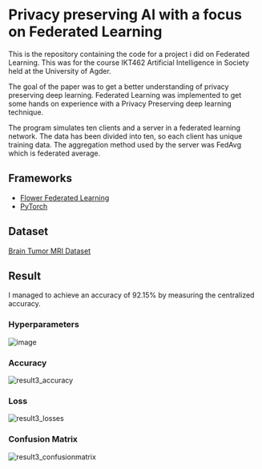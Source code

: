 # Privacy preserving AI with a focus on Federated Learning
This is the repository containing the code for a project i did on Federated Learning. This was for the course IKT462 Artificial Intelligence in Society held at the University of Agder.

The goal of the paper was to get a better understanding of privacy preserving deep learning. Federated Learning was implemented to get some hands on experience with a Privacy Preserving deep learning technique.

The program simulates ten clients and a server in a federated learning network. The data has been divided into ten, so each client has unique training data. The aggregation method used by the server was FedAvg which is federated average.


## Frameworks
- [Flower Federated Learning](https://flower.dev/)
- [PyTorch](https://pytorch.org/)

## Dataset
[Brain Tumor MRI Dataset](https://www.kaggle.com/datasets/masoudnickparvar/brain-tumor-mri-dataset?resource=download)

## Result
I managed to achieve an accuracy of 92.15% by measuring the centralized accuracy.

### Hyperparameters
![image](https://user-images.githubusercontent.com/75445926/233606713-ca274298-b24e-430e-bfba-72dcea8d812a.png)

### Accuracy
![result3_accuracy](https://user-images.githubusercontent.com/75445926/233606503-09ba0ec9-1b97-4ad8-9528-332d1c2174f1.png)

### Loss
![result3_losses](https://user-images.githubusercontent.com/75445926/233606518-050ad70c-6089-4fc3-897e-b5b78381509e.png)

### Confusion Matrix
![result3_confusionmatrix](https://user-images.githubusercontent.com/75445926/233606375-c55eb4d2-cf5a-4192-b7ea-7c34d6398de6.png)
